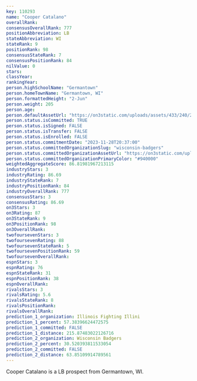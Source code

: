 ```yaml
---
key: 110293
name: "Cooper Catalano"
overallRank: 
consensusOverallRank: 777
positionAbbreviation: LB
stateAbbreviation: WI
stateRank: 9
positionRank: 98
consensusStateRank: 7
consensusPositionRank: 84
nilValue: 0
stars: 
classYear: 
rankingYear: 
person.highSchoolName: "Germantown"
person.homeTownName: "Germantown, WI"
person.formattedHeight: "2-Jun"
person.weight: 205
person.age: 
person.defaultAssetUrl: "https://on3static.com/uploads/assets/433/240/240433.JPG"
person.status.isCommitted: TRUE
person.status.isSigned: FALSE
person.status.isTransfer: FALSE
person.status.isEnrolled: FALSE
person.status.commitmentDate: "2023-11-28T20:37:00"
person.status.committedOrganizationSlug: "wisconsin-badgers"
person.status.committedOrganizationAssetUrl: "https://on3static.com/uploads/assets/762/149/149762.svg"
person.status.committedOrganizationPrimaryColor: "#940000"
weightedAggregateScore: 86.81981967213115
industryStars: 3
industryRating: 86.69
industryStateRank: 7
industryPositionRank: 84
industryOverallRank: 777
consensusStars: 3
consensusRating: 86.69
on3Stars: 3
on3Rating: 87
on3StateRank: 9
on3PositionRank: 98
on3OverallRank: 
twofoursevenStars: 3
twofoursevenRating: 88
twofoursevenStateRank: 5
twofoursevenPositionRank: 59
twofoursevenOverallRank: 
espnStars: 3
espnRating: 76
espnStateRank: 31
espnPositionRank: 38
espnOverallRank: 
rivalsStars: 3
rivalsRating: 5.6
rivalsStateRank: 8
rivalsPositionRank: 
rivalsOverallRank: 
prediction_1_organization: Illinois Fighting Illini
prediction_1_percent: 57.38396624472575
prediction_1_committed: FALSE
prediction_1_distance: 215.87483022126716
prediction_2_organization: Wisconsin Badgers
prediction_2_percent: 30.520393811533054
prediction_2_committed: FALSE
prediction_2_distance: 63.85109914789561
---
```

Cooper Catalano is a LB prospect from Germantown, WI.